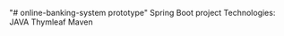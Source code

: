 "# online-banking-system prototype" 
Spring Boot project
Technologies:
  JAVA
  Thymleaf
  Maven
  
